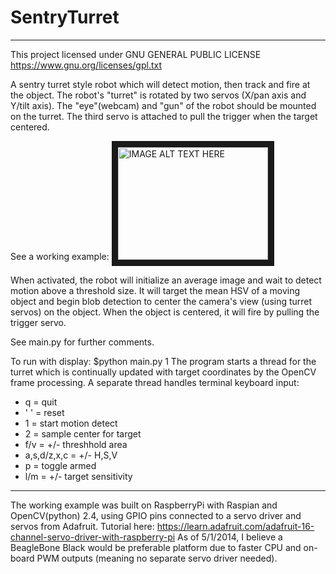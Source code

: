 # SentryTurret

---

This project licensed under GNU GENERAL PUBLIC LICENSE
https://www.gnu.org/licenses/gpl.txt

A sentry turret style robot which will detect motion, then track and fire at the object. The robot's "turret" is rotated by two servos (X/pan axis and Y/tilt axis). The "eye"(webcam) and "gun" of the robot should be mounted on the turret. The third servo is attached to pull the trigger when the target centered.

See a working example: 
<a href="http://www.youtube.com/watch?feature=player_embedded&v=bgmDVvE1pLw
" target="_blank"><img src="http://img.youtube.com/vi/bgmDVvE1pLw/0.jpg" 
alt="IMAGE ALT TEXT HERE" width="240" height="180" border="10" /></a>

When activated, the robot will initialize an average image and wait to detect motion above a threshold size. It will target the mean HSV of a moving object and begin blob detection to center the camera's view (using turret servos) on the object. When the object is centered, it will fire by pulling the trigger servo. 

See main.py for further comments.

To run with display: $python main.py 1
The program starts a thread for the turret which is continually updated with target coordinates by the OpenCV frame processing. A separate thread handles terminal keyboard input:
- q = quit
- ' ' = reset
- 1 = start motion detect
- 2 = sample center for target
- f/v = +/- threshhold area
- a,s,d/z,x,c = +/- H,S,V
- p = toggle armed
- l/m = +/- target sensitivity

---

The working example was built on RaspberryPi with Raspian and OpenCV(python) 2.4, using GPIO pins connected to a servo driver and servos from Adafruit. Tutorial here: https://learn.adafruit.com/adafruit-16-channel-servo-driver-with-raspberry-pi
As of 5/1/2014, I believe a BeagleBone Black would be preferable platform due to faster CPU and on-board PWM outputs (meaning no separate servo driver needed).

